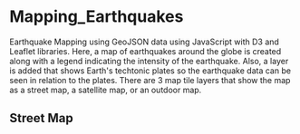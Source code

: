 # Mapping_Earthquakes
Earthquake Mapping using GeoJSON data using JavaScript with D3 and Leaflet libraries.
Here, a map of earthquakes around the globe is created along with a legend indicating the
intensity of the earthquake.  Also, a layer is added that shows Earth's techtonic plates so the earthquake data can be seen in relation to the plates.  There are 3 map tile layers that show the map as a street map, a satellite map, or an outdoor map.
## Street Map


